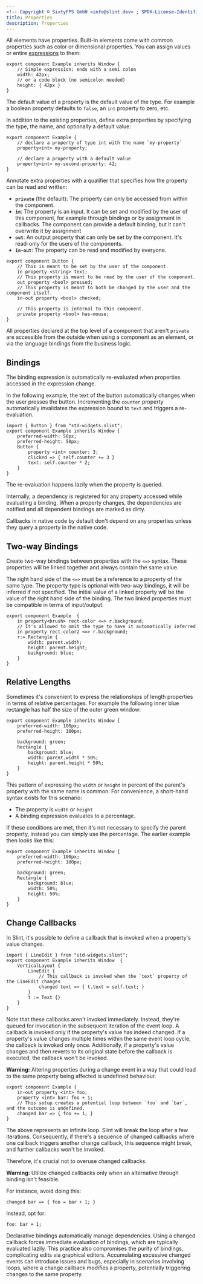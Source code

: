 ```yaml
---
<!-- Copyright © SixtyFPS GmbH <info@slint.dev> ; SPDX-License-Identifier: MIT -->
title: Properties
description: Properties
---
```


All elements have properties. Built-in elements come with common properties such
as color or dimensional properties. You can assign values or entire
[expressions](expressions.md) to them:

```slint
export component Example inherits Window {
    // Simple expression: ends with a semi colon
    width: 42px;
    // or a code block (no semicolon needed)
    height: { 42px }
}
```

The default value of a property is the default value of the type.
For example a boolean property defaults to `false`, an `int` property to zero, etc.

In addition to the existing properties, define extra properties by specifying the
type, the name, and optionally a default value:

```slint
export component Example {
    // declare a property of type int with the name `my-property`
    property<int> my-property;

    // declare a property with a default value
    property<int> my-second-property: 42;
}
```

Annotate extra properties with a qualifier that specifies how the
property can be read and written:

-   **`private`** (the default): The property can only be accessed from within the component.
-   **`in`**: The property is an input. It can be set and modified by the user of this component,
    for example through bindings or by assignment in callbacks.
    The component can provide a default binding, but it can't overwrite it by
    assignment
-   **`out`**: An output property that can only be set by the component. It's read-only for the
    users of the components.
-   **`in-out`**: The property can be read and modified by everyone.

```slint
export component Button {
    // This is meant to be set by the user of the component.
    in property <string> text;
    // This property is meant to be read by the user of the component.
    out property <bool> pressed;
    // This property is meant to both be changed by the user and the component itself.
    in-out property <bool> checked;

    // This property is internal to this component.
    private property <bool> has-mouse;
}
```

All properties declared at the top level of a component that aren't `private` are accessible from the outside when using a component as an element, or via the
language bindings from the business logic.

## Bindings

The binding expression is automatically re-evaluated when properties accessed in the expression change.

In the following example, the text of the button automatically changes when
the user presses the button. Incrementing the `counter` property automatically
invalidates the expression bound to `text` and triggers a re-evaluation.

```slint
import { Button } from "std-widgets.slint";
export component Example inherits Window {
    preferred-width: 50px;
    preferred-height: 50px;
    Button {
        property <int> counter: 3;
        clicked => { self.counter += 3 }
        text: self.counter * 2;
    }
}
```

The re-evaluation happens lazily when the property is queried.

Internally, a dependency is registered for any property accessed while evaluating a binding.
When a property changes, the dependencies are notified and all dependent bindings
are marked as dirty.

Callbacks in native code by default don't depend on any properties unless they query a property in the native code.

## Two-way Bindings

Create two-way bindings between properties with the `<=>` syntax. These properties will be linked
together and always contain the same value.

The right hand side of the `<=>` must be a reference to a property of the same type.
The property type is optional with two-way bindings, it will be inferred if not specified.
The initial value of a linked property will be the value of the right hand side of the binding.
The two linked properties must be compatible in terms of input/output.

```slint
export component Example  {
    in property<brush> rect-color <=> r.background;
    // It's allowed to omit the type to have it automatically inferred
    in property rect-color2 <=> r.background;
    r:= Rectangle {
        width: parent.width;
        height: parent.height;
        background: blue;
    }
}
```

## Relative Lengths

Sometimes it's convenient to express the relationships of length properties in terms of relative percentages.
For example the following inner blue rectangle has half the size of the outer green window:

```slint
export component Example inherits Window {
    preferred-width: 100px;
    preferred-height: 100px;

    background: green;
    Rectangle {
        background: blue;
        width: parent.width * 50%;
        height: parent.height * 50%;
    }
}
```

This pattern of expressing the `width` or `height` in percent of the parent's property with the same name is
common. For convenience, a short-hand syntax exists for this scenario:

-   The property is `width` or `height`
-   A binding expression evaluates to a percentage.

If these conditions are met, then it's not necessary to specify the parent property, instead you can simply
use the percentage. The earlier example then looks like this:

```slint
export component Example inherits Window {
    preferred-width: 100px;
    preferred-height: 100px;

    background: green;
    Rectangle {
        background: blue;
        width: 50%;
        height: 50%;
    }
}
```

## Change Callbacks

In Slint, it's possible to define a callback that is invoked when a property's value changes.

```slint
import { LineEdit } from "std-widgets.slint";
export component Example inherits Window  {
    VerticalLayout {
        LineEdit {
            // This callback is invoked when the `text` property of the LineEdit changes
            changed text => { t.text = self.text; }
        }
        t := Text {}
    }
}
```

Note that these callbacks aren't invoked immediately.
Instead, they're queued for invocation in the subsequent iteration of the event loop.
A callback is invoked only if the property's value has indeed changed.
If a property's value changes multiple times within the same event loop cycle, the callback is invoked only once.
Additionally, if a property's value changes and then reverts to its original state before the callback is executed, the callback won't be invoked.

**Warning:** Altering properties during a change event in a way that could lead to the same property being affected is undefined behaviour.

```slint
export component Example {
    in-out property <int> foo;
    property <int> bar: foo + 1;
    // This setup creates a potential loop between `foo` and `bar`, and the outcome is undefined.
    changed bar => { foo += 1; }
}
```

The above represents an infinite loop. Slint will break the loop after a few iterations.
Consequently, if there's a sequence of changed callbacks where one callback triggers another change callback,
this sequence might break, and further callbacks won't be invoked.

Therefore, it's crucial not to overuse changed callbacks.

**Warning:** Utilize changed callbacks only when an alternative through binding isn't feasible.

For instance, avoid doing this:

```slint no-test
changed bar => { foo = bar + 1; }
```

Instead, opt for:

```slint no-test
foo: bar + 1;
```

Declarative bindings automatically manage dependencies.
Using a changed callback forces immediate evaluation of bindings, which are typically evaluated lazily.
This practice also compromises the purity of bindings, complicating edits via graphical editors.
Accumulating excessive changed events can introduce issues and bugs, especially in scenarios involving loops, where a change callback modifies a property, potentially triggering changes to the same property.


